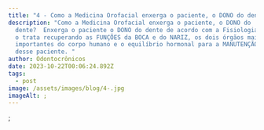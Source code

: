 ```yaml
---
title: "4 - Como a Medicina Orofacial enxerga o paciente, o DONO do dente? "
description: "Como a Medicina Orofacial enxerga o paciente, o DONO do
  dente?  Enxerga o paciente o DONO do dente de acordo com a Fisiologia humana e
  o trata recuperando as FUNÇÕES da BOCA e do NARIZ, os dois órgãos mais
  importantes do corpo humano e o equilíbrio hormonal para a MANUTENÇÃO DA SAÚDE
  desse paciente. "
author: Odontocrônicos
date: 2023-10-22T00:06:24.892Z
tags:
  - post
image: /assets/images/blog/4-.jpg
imageAlt: ;
---
```

;